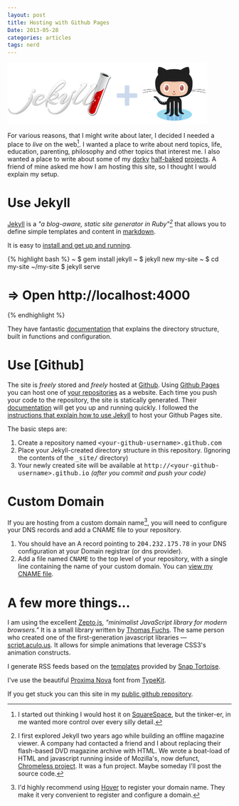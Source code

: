 ```yaml
---
layout: post
title: Hosting with Github Pages
Date: 2013-05-28
categories: articles
tags: nerd
--- 
```

<img src="/images/posts/jekyll+github.png" class="centered can_shrink" alt="Jekyll and Github logos" width="450px"/>

For various reasons, that I might write about later, I decided I needed a place to *live* on the web[^1]. I wanted a place to write about nerd topics, life, education, parenting, philosophy and other topics that interest me. I also wanted a place to write about some of my [dorky](https://github.com/banderson623) [half-baked](https://github.com/banderson623/KeynoteKeyFramer) [projects](https://github.com/banderson623/slideo). A friend of mine asked me how I am hosting this site, so I thought I would explain my setup.

# Use Jekyll

[Jekyll](http://jekyllrb.com/) is a _"a blog-aware, static site generator in Ruby"[^2]_ that allows you to define simple templates and content in [markdown](http://daringfireball.net/projects/markdown/). 

It is easy to [install and get up and running](http://jekyllrb.com/docs/installation/).

{% highlight bash %}
  ~ $ gem install jekyll
  ~ $ jekyll new my-site
  ~ $ cd my-site
  ~/my-site $ jekyll serve
  # => Open http://localhost:4000
{% endhighlight %}

They have fantastic [documentation](http://jekyllrb.com/docs/home/) that explains the directory structure, built in functions and configuration. 

# Use [Github]

The site is *freely* stored and *freely* hosted at [Github](http://github.com). Using [Github Pages](http://pages.github.com/) you can host one of [your repositories](https://help.github.com/articles/user-organization-and-project-pages) as a website. Each time you push your code to the repository, the site is statically generated. Their [documentation](https://help.github.com/categories/20/articles) will get you up and running quickly. I followed the [instructions that explain how to use Jekyll](https://help.github.com/articles/using-jekyll-with-pages) to host your Github Pages site.

The basic steps are:

1. Create a repository named <tt>&lt;your-github-username&gt;.github.com</tt> 
2. Place your Jekyll-created directory structure in this repository. (Ignoring the contents of the <tt>_site/</tt> directory)
3. Your newly created site will be available at <tt>http://&lt;your-github-username&gt;.github.io</tt> _(after you commit and push your code)_


# Custom Domain
If you are hosting from a custom domain name[^3], you will need to configure your DNS records and add a CNAME file to your repository.

1. You should have an A record pointing to <tt>204.232.175.78</tt> in your DNS configuration at your Domain registrar (or dns provider).
2. Add a file named <tt>CNAME</tt> to the top level of your repository, with a single line containing the name of your custom domain. You can [view my CNAME file](https://github.com/banderson623/banderson623.github.com/blob/master/CNAME).



# A few more things...

I am using the excellent [Zepto.js](http://zeptojs.com/), _"minimalist JavaScript library for modern browsers."_ It is a small library written by [Thomas Fuchs](https://github.com/madrobby). The same person who created one of the first-generation javascript libraries &mdash; [script.aculo.us](http://script.aculo.us). It allows for simple animations that leverage CSS3's animation constructs.

I generate RSS feeds based on the [templates](https://github.com/snaptortoise/jekyll-rss-feeds) provided by [Snap Tortoise](http://snaptortoise.com/open-source.html).

I've use the beautiful [Proxima Nova](https://typekit.com/fonts/proxima-nova) font from  [TypeKit](https://typekit.com/).

If you get stuck you can this site in my [public github repository](https://github.com/banderson623/banderson623.github.com).

[^1]: I started out thinking I would host it on [SquareSpace](http://www.squarespace.com/), but the tinker-er, in me wanted more control over every silly detail.

[^2]: I first explored Jekyll two years ago while building an offline  magazine viewer. A company had contacted a friend and I about replacing their flash-based DVD magazine archive with HTML. We wrote a boat-load of HTML and javascript running inside of Mozilla's, now defunct, [Chromeless project](https://mozillalabs.com/en-US/chromeless/). It was a fun project. Maybe someday I'll post the source code.

[^3]: I'd highly recommend using [Hover](http://hover.com) to register your domain name. They make it very convenient to register and configure a domain.